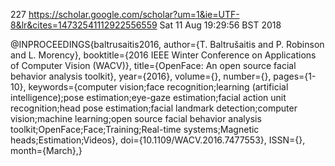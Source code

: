 
227
https://scholar.google.com/scholar?um=1&ie=UTF-8&lr&cites=14732541112922556559
Sat 11 Aug 19:29:56 BST 2018

@INPROCEEDINGS{baltrusaitis2016, 
author={T. Baltrušaitis and P. Robinson and L. Morency}, 
booktitle={2016 IEEE Winter Conference on Applications of Computer Vision (WACV)}, 
title={OpenFace: An open source facial behavior analysis toolkit}, 
year={2016}, 
volume={}, 
number={}, 
pages={1-10}, 
keywords={computer vision;face recognition;learning (artificial intelligence);pose estimation;eye-gaze estimation;facial action unit recognition;head pose estimation;facial landmark detection;computer vision;machine learning;open source facial behavior analysis toolkit;OpenFace;Face;Training;Real-time systems;Magnetic heads;Estimation;Videos}, 
doi={10.1109/WACV.2016.7477553}, 
ISSN={}, 
month={March},}



